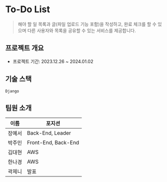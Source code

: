 # To-Do List
> 해야 할 일 목록과 글(파일 업로드 기능 포함)을 작성하고, 완료 체크를 할 수 있으며 다른 사용자와 목록을 공유할 수 있는 서비스를 제공합니다.
## 프로젝트 개요
- 프로젝트 기간: 2023.12.26 ~ 2024.01.02

## 기술 스택
`Django` 

## 팀원 소개

| 이름 | 포지션 |
| --- | --- | 
| 장예서 | Back-End, Leader |
| 박주민 | Front-End, Back-End |
| 김대현 | AWS |
| 한나경 | AWS |
| 곽제니 | 발표 |
